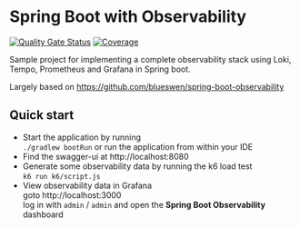 # Spring Boot with Observability

[![Quality Gate Status](https://sonarcloud.io/api/project_badges/measure?project=cliffred_spring-boot-observability&metric=alert_status)](https://sonarcloud.io/summary/new_code?id=cliffred_spring-boot-observability)
[![Coverage](https://sonarcloud.io/api/project_badges/measure?project=cliffred_spring-boot-observability&metric=coverage)](https://sonarcloud.io/summary/new_code?id=cliffred_spring-boot-observability)

Sample project for implementing a complete observability stack using Loki, Tempo, Prometheus and Grafana in Spring boot.

Largely based on https://github.com/blueswen/spring-boot-observability

## Quick start

- Start the application by running  
  `./gradlew bootRun` or run the application from within your IDE
- Find the swagger-ui at http://localhost:8080
- Generate some observability data by running the k6 load test  
  `k6 run k6/script.js`
- View observability data in Grafana  
  goto http://localhost:3000  
  log in with `admin` / `admin` and open the **Spring Boot Observability** dashboard
